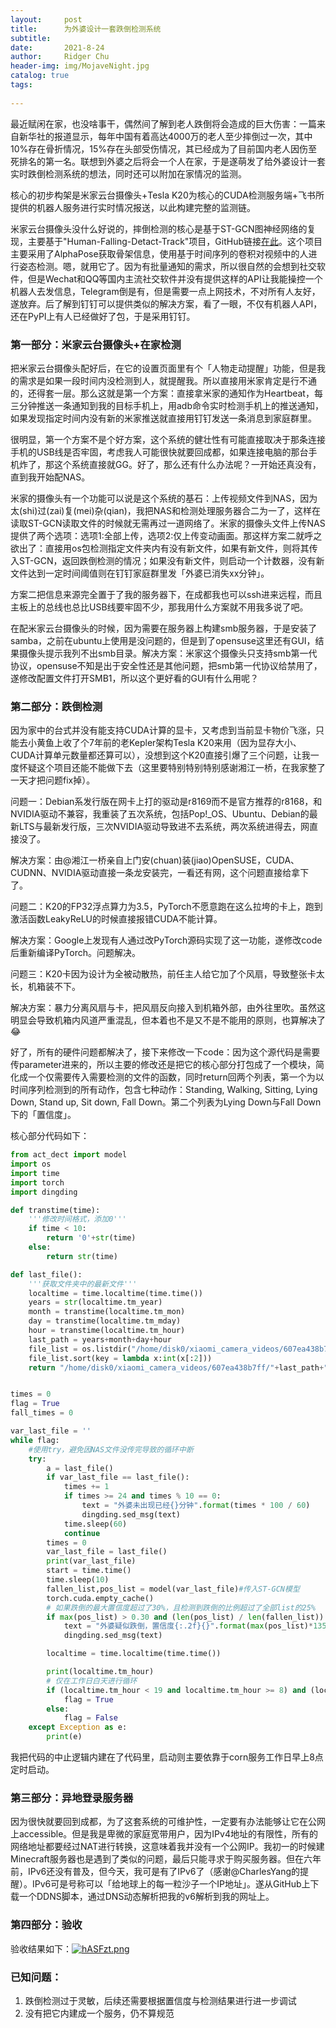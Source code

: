 ```yaml
---
layout:     post
title:      为外婆设计一套跌倒检测系统
subtitle:   
date:       2021-8-24
author:     Ridger Chu
header-img: img/MojaveNight.jpg
catalog: true
tags:
    
---
```

最近赋闲在家，也没啥事干，偶然间了解到老人跌倒将会造成的巨大伤害：一篇来自新华社的报道显示，每年中国有着高达4000万的老人至少摔倒过一次，其中10%存在骨折情况，15%存在头部受伤情况，其已经成为了目前国内老人因伤至死排名的第一名。联想到外婆之后将会一个人在家，于是遂萌发了给外婆设计一套实时跌倒检测系统的想法，同时还可以附加在家情况的监测。

核心的初步构架是米家云台摄像头+Tesla K20为核心的CUDA检测服务端+飞书所提供的机器人服务进行实时情况报送，以此构建完整的监测链。

米家云台摄像头没什么好说的，摔倒检测的核心是基于ST-GCN图神经网络的复现，主要基于"Human-Falling-Detact-Track"项目，GitHub链接[在此](https://github.com/GajuuzZ/Human-Falling-Detect-Tracks)。这个项目主要采用了AlphaPose获取骨架信息，使用基于时间序列的卷积对视频中的人进行姿态检测。嗯，就用它了。因为有批量通知的需求，所以很自然的会想到社交软件，但是Wechat和QQ等国内主流社交软件并没有提供这样的API让我能操控一个机器人去发信息，Telegram倒是有，但是需要一点上网技术，不对所有人友好，遂放弃。后了解到钉钉可以提供类似的解决方案，看了一眼，不仅有机器人API，还在PyPI上有人已经做好了包，于是采用钉钉。

### 第一部分：米家云台摄像头+在家检测

把米家云台摄像头配好后，在它的设置页面里有个「人物走动提醒」功能，但是我的需求是如果一段时间内没检测到人，就提醒我。所以直接用米家肯定是行不通的，还得套一层。那么这就是第一个方案：直接拿米家的通知作为Heartbeat，每三分钟推送一条通知到我的目标手机上，用adb命令实时检测手机上的推送通知，如果发现指定时间内没有新的米家推送就直接用钉钉发送一条消息到家庭群里。

很明显，第一个方案不是个好方案，这个系统的健壮性有可能直接取决于那条连接手机的USB线是否牢固，考虑我人可能很快就要回成都，如果连接电脑的那台手机炸了，那这个系统直接就GG。好了，那么还有什么办法呢？一开始还真没有，直到我开始配NAS。

米家的摄像头有一个功能可以说是这个系统的基石：上传视频文件到NAS，因为太(shi)过(zai)复(mei)杂(qian)，我把NAS和检测处理服务器合二为一了，这样在读取ST-GCN读取文件的时候就无需再过一道网络了。米家的摄像头文件上传NAS提供了两个选项：选项1:全部上传，选项2:仅上传变动画面。那这样方案二就呼之欲出了：直接用os包检测指定文件夹内有没有新文件，如果有新文件，则将其传入ST-GCN，返回跌倒检测的情况；如果没有新文件，则启动一个计数器，没有新文件达到一定时间阈值则在钉钉家庭群里发「外婆已消失xx分钟」。

方案二把信息来源完全置于了我的服务器下，在成都我也可以ssh进来远程，而且主板上的总线也总比USB线要牢固不少，那我用什么方案就不用我多说了吧。

在配米家云台摄像头的时候，因为需要在服务器上构建smb服务器，于是安装了samba，之前在ubuntu上使用是没问题的，但是到了opensuse这里还有GUI，结果摄像头提示我列不出smb目录。解决方案：米家这个摄像头只支持smb第一代协议，opensuse不知是出于安全性还是其他问题，把smb第一代协议给禁用了，遂修改配置文件打开SMB1，所以这个更好看的GUI有什么用呢？

### 第二部分：跌倒检测

因为家中的台式并没有能支持CUDA计算的显卡，又考虑到当前显卡物价飞涨，只能去小黄鱼上收了个7年前的老Kepler架构Tesla K20来用（因为显存大小、CUDA计算单元数量都还算可以），没想到这个K20直接引爆了三个问题，让我一度怀疑这个项目还能不能做下去（这里要特别特别特别感谢湘江一桥，在我家整了一天才把问题fix掉）。

问题一：Debian系发行版在网卡上打的驱动是r8169而不是官方推荐的r8168，和NVIDIA驱动不兼容，我重装了五次系统，包括Pop!_OS、Ubuntu、Debian的最新LTS与最新发行版，三次NVIDIA驱动导致进不去系统，两次系统进得去，网直接没了。

解决方案：由@湘江一桥亲自上门安(chuan)装(jiao)OpenSUSE，CUDA、CUDNN、NVIDIA驱动直接一条龙安装完，一看还有网，这个问题直接给拿下了。

问题二：K20的FP32浮点算力为3.5，PyTorch不愿意跑在这么拉垮的卡上，跑到激活函数LeakyReLU的时候直接报错CUDA不能计算。

解决方案：Google上发现有人通过改PyTorch源码实现了这一功能，遂修改code后重新编译PyTorch。问题解决。

问题三：K20卡因为设计为全被动散热，前任主人给它加了个风扇，导致整张卡太长，机箱装不下。

解决方案：暴力分离风扇与卡，把风扇反向接入到机箱外部，由外往里吹。虽然这明显会导致机箱内风道严重混乱，但本着也不是又不是不能用的原则，也算解决了😂



好了，所有的硬件问题都解决了，接下来修改一下code：因为这个源代码是需要传parameter进来的，所以主要的修改还是把它的核心部分打包成了一个模块，简化成一个仅需要传入需要检测的文件的函数，同时return回两个列表，第一个为以时间序列检测到的所有动作，包含七种动作：Standing, Walking, Sitting, Lying Down, Stand up, Sit down, Fall Down。第二个列表为Lying Down与Fall Down下的「置信度」。

核心部分代码如下：

```python
from act_dect import model
import os
import time
import torch
import dingding

def transtime(time):
    '''修改时间格式，添加0'''
    if time < 10:
        return '0'+str(time)
    else:
        return str(time)

def last_file():
    '''获取文件夹中的最新文件'''
    localtime = time.localtime(time.time())
    years = str(localtime.tm_year)
    month = transtime(localtime.tm_mon)
    day = transtime(localtime.tm_mday)
    hour = transtime(localtime.tm_hour)
    last_path = years+month+day+hour
    file_list = os.listdir("/home/disk0/xiaomi_camera_videos/607ea438b7ff/"+last_path)
    file_list.sort(key = lambda x:int(x[:2]))
    return "/home/disk0/xiaomi_camera_videos/607ea438b7ff/"+last_path+"/"+ file_list[-1]


times = 0
flag = True
fall_times = 0

var_last_file = ''
while flag:
    #使用try，避免因NAS文件没传完导致的循环中断
    try:
        a = last_file()
        if var_last_file == last_file():
            times += 1
            if times >= 24 and times % 10 == 0:
                text = "外婆未出现已经{}分钟".format(times * 100 / 60)
                dingding.sed_msg(text)
            time.sleep(60)
            continue
        times = 0
        var_last_file = last_file()
        print(var_last_file)
        start = time.time()
        time.sleep(10)
        fallen_list,pos_list = model(var_last_file)#传入ST-GCN模型
        torch.cuda.empty_cache()
        # 如果跌倒的最大置信度超过了30%，且检测到跌倒的比例超过了全部list的25%
        if max(pos_list) > 0.30 and (len(pos_list) / len(fallen_list)) > 0.25: 
            text = "外婆疑似跌倒，置信度{:.2f}{}".format(max(pos_list)*135,"%")
            dingding.sed_msg(text)

        localtime = time.localtime(time.time())

        print(localtime.tm_hour)
        # 仅在工作日白天进行循环
        if (localtime.tm_hour < 19 and localtime.tm_hour >= 8) and (localtime.tm_wday >= 0 and localtime.tm_wday <= 4): 
            flag = True
        else:
            flag = False
    except Exception as e:
        print(e)

```

我把代码的中止逻辑内建在了代码里，启动则主要依靠于corn服务工作日早上8点定时启动。

### 第三部分：异地登录服务器

因为很快就要回到成都，为了这套系统的可维护性，一定要有办法能够让它在公网上accessible。但是我是卑微的家庭宽带用户，因为IPv4地址的有限性，所有的网络地址都要经过NAT进行转换，这意味着我并没有一个公网IP。我初一的时候建Minecraft服务器也是遇到了类似的问题，最后只能寻求于购买服务器。但在六年前，IPv6还没有普及，但今天，我可是有了IPv6了（感谢@CharlesYang的提醒）。IPv6可是号称可以「给地球上的每一粒沙子一个IP地址」。遂从GitHub上下载一个DDNS脚本，通过DNS动态解析把我的v6解析到我的网址上。

### 第四部分：验收

验收结果如下：[![hASFzt.png](https://z3.ax1x.com/2021/08/24/hASFzt.png)](https://imgtu.com/i/hASFzt)

### 已知问题：

1. 跌倒检测过于灵敏，后续还需要根据置信度与检测结果进行进一步调试
2. 没有把它内建成一个服务，仍不算规范